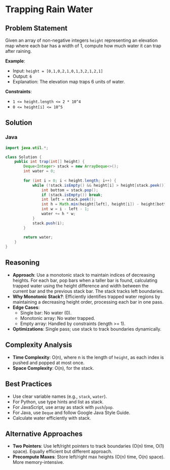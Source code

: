 # Trapping Rain Water

## Problem Statement
Given an array of non-negative integers `height` representing an elevation map where each bar has a width of 1, compute how much water it can trap after raining.

**Example**:
- Input: `height = [0,1,0,2,1,0,1,3,2,1,2,1]`
- Output: `6`
- Explanation: The elevation map traps 6 units of water.

**Constraints**:
- `1 <= height.length <= 2 * 10^4`
- `0 <= height[i] <= 10^5`

## Solution

### Java
```java
import java.util.*;

class Solution {
    public int trap(int[] height) {
        Deque<Integer> stack = new ArrayDeque<>();
        int water = 0;
        
        for (int i = 0; i < height.length; i++) {
            while (!stack.isEmpty() && height[i] > height[stack.peek()]) {
                int bottom = stack.pop();
                if (stack.isEmpty()) break;
                int left = stack.peek();
                int h = Math.min(height[left], height[i]) - height[bottom];
                int w = i - left - 1;
                water += h * w;
            }
            stack.push(i);
        }
        
        return water;
    }
}
```

## Reasoning
- **Approach**: Use a monotonic stack to maintain indices of decreasing heights. For each bar, pop bars when a taller bar is found, calculating trapped water using the height difference and width between the current bar and the previous stack bar. The stack tracks left boundaries.
- **Why Monotonic Stack?**: Efficiently identifies trapped water regions by maintaining a decreasing height order, processing each bar in one pass.
- **Edge Cases**:
  - Single bar: No water (0).
  - Monotonic array: No water trapped.
  - Empty array: Handled by constraints (length >= 1).
- **Optimizations**: Single pass; use stack to track boundaries dynamically.

## Complexity Analysis
- **Time Complexity**: O(n), where n is the length of `height`, as each index is pushed and popped at most once.
- **Space Complexity**: O(n), for the stack.

## Best Practices
- Use clear variable names (e.g., `stack`, `water`).
- For Python, use type hints and list as stack.
- For JavaScript, use array as stack with `push`/`pop`.
- For Java, use `Deque` and follow Google Java Style Guide.
- Calculate water efficiently with stack.

## Alternative Approaches
- **Two Pointers**: Use left/right pointers to track boundaries (O(n) time, O(1) space). Equally efficient but different approach.
- **Precompute Maxes**: Store left/right max heights (O(n) time, O(n) space). More memory-intensive.